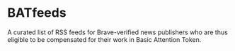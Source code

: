 # BATfeeds

A curated list of RSS feeds for Brave-verified news publishers who are thus eligible to be compensated for their work in Basic Attention Token.
